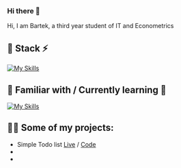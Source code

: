 ### Hi there 👋
Hi, I am Bartek, a third year student of IT and Econometrics
<!--
**basr00/basr00** is a ✨ _special_ ✨ repository because its `README.md` (this file) appears on your GitHub profile.

Here are some ideas to get you started:

- 🔭 I’m currently working on ...
- 🌱 I’m currently learning ...
- 👯 I’m looking to collaborate on ...
- 🤔 I’m looking for help with ...
- 💬 Ask me about ...
- 📫 How to reach me: ...
- 😄 Pronouns: ...
- ⚡ Fun fact: ...
-->

## 🔭 Stack ⚡
[![My Skills](https://skillicons.dev/icons?i=html,css,sass,js,git,github)](https://skillicons.dev)
<!-- <img alt="HTML5" src="https://img.shields.io/badge/html5-%23E34F26.svg?&style=for-the-badge&logo=html5&logoColor=white"/> <img alt="CSS3" src="https://img.shields.io/badge/css3-%231572B6.svg?&style=for-the-badge&logo=css3&logoColor=white"/> <img alt="SASS" src="https://img.shields.io/badge/SASS-hotpink.svg?&style=for-the-badge&logo=SASS&logoColor=white"/> <img alt="JavaScript" src="https://img.shields.io/badge/javascript-%23323330.svg?&style=for-the-badge&logo=javascript&logoColor=%23F7DF1E"/> <img alt="Git" src="https://img.shields.io/badge/git-%23F05033.svg?&style=for-the-badge&logo=git&logoColor=white"/> <img alt="GitHub" src="https://img.shields.io/badge/github-%23121011.svg?&style=for-the-badge&logo=github&logoColor=white"/> -->

## 🤔 Familiar with / Currently learning 🌱
[![My Skills](https://skillicons.dev/icons?i=react,tailwind,bootstrap,mysql,php)](https://skillicons.dev)
<!-- <img alt="Bootstrap" src="https://img.shields.io/badge/bootstrap-%23563D7C.svg?&style=for-the-badge&logo=bootstrap&logoColor=white"/> <img alt="PHP" src="https://img.shields.io/badge/php-%23777BB4.svg?style=for-the-badge&logo=php&logoColor=white"/> <img alt="MYSQL" src="https://img.shields.io/badge/mysql-%2300f.svg?style=for-the-badge&logo=mysql&logoColor=white"/> -->

## 👨‍🍳 Some of my projects:
- Simple Todo list <a href="https://basr00.github.io/Simple-Todo-list/">Live</a> / <a href="https://github.com/basr00/Simple-Todo-list">Code</a>  
-
-

